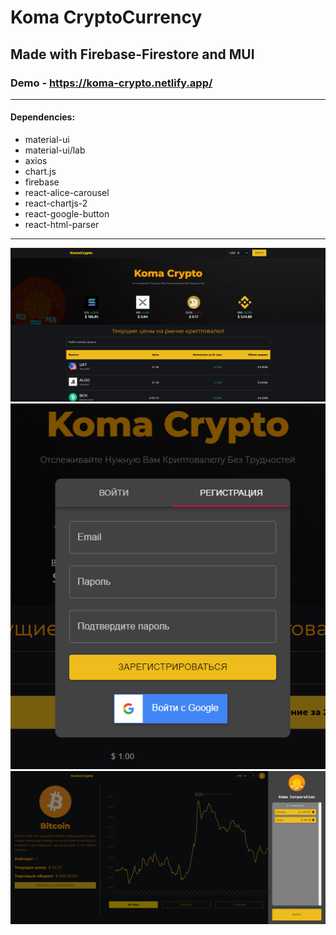 # Koma CryptoCurrency
## Made with Firebase-Firestore and MUI

### Demo - https://koma-crypto.netlify.app/

<hr/>

<h4>Dependencies:</h4>
<ul>
<li>material-ui</li>
<li>material-ui/lab</li>
<li>axios</li>
<li>chart.js</li>
<li>firebase</li>
<li>react-alice-carousel</li>
<li>react-chartjs-2</li>
<li>react-google-button</li>
<li>react-html-parser</li>
</ul>

<hr>

<img src='1.png'/>
<img src='2.png'/>
<img src='3.png'/>
